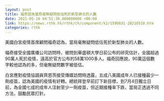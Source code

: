 ```yaml
---
layout: post
title: 福奇認為當局毫無疑問低估死於新型肺炎的人數
date: 2021-05-10 04:51:38.000000000 +08:00
link: https://news.rthk.hk/rthk/ch/component/k2/1590031-20210510.htm
categories: rthk
---
```


美國白宮疫情首席顧問福奇認為，當局毫無疑問低估死於新型肺炎的人數。

福奇接受全國廣播公司訪問時，被問到華盛頓大學日前公布的研究估計，全國超過90萬人死於疫情，遠高於官方公布的58萬1000多人。福奇回應說，90萬這個數字較他認為的多，但毫無疑問數字被低估。

白宮應對疫情協調員齊恩茨接受傳媒訪問時透露，五成八美國成年人已接種最少一劑疫苗，認為美國的疫情有好轉。總統拜登早前訂下新目標，到7月4日獨立日前，為全國七成的成年人注射至少一劑疫苗，但近期接種率下跌，當局正透過不同方法，鼓勵民眾打針。
